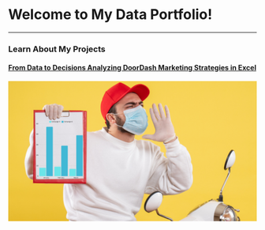 # Welcome to My Data Portfolio!

---

### Learn About My Projects

#### [From Data to Decisions Analyzing DoorDash Marketing Strategies in Excel](/excel_project.md)
<img src="/images/excel_project_pic.PNG?raw=true"/>



